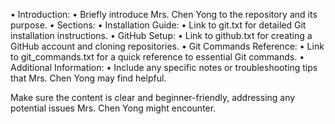 •	Introduction:
	•	Briefly introduce Mrs. Chen Yong to the repository and its purpose.
	•	Sections:
	•	Installation Guide:
	•	Link to git.txt for detailed Git installation instructions.
	•	GitHub Setup:
	•	Link to github.txt for creating a GitHub account and cloning repositories.
	•	Git Commands Reference:
	•	Link to git_commands.txt for a quick reference to essential Git commands.
	•	Additional Information:
	•	Include any specific notes or troubleshooting tips that Mrs. Chen Yong may find helpful.

Make sure the content is clear and beginner-friendly, addressing any potential issues Mrs. Chen Yong might encounter.
